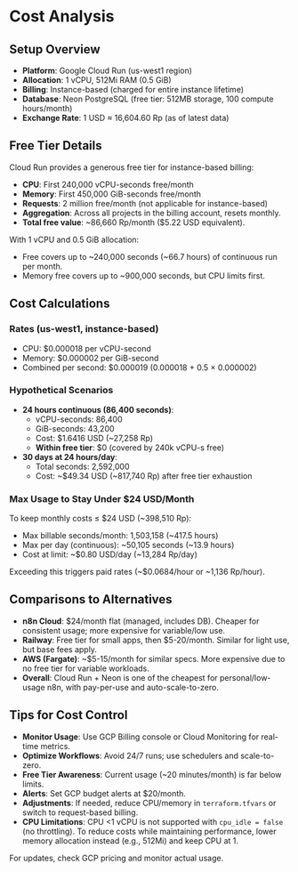 # Cost Analysis

## Setup Overview

- **Platform**: Google Cloud Run (us-west1 region)
- **Allocation**: 1 vCPU, 512Mi RAM (0.5 GiB)
- **Billing**: Instance-based (charged for entire instance lifetime)
- **Database**: Neon PostgreSQL (free tier: 512MB storage, 100 compute hours/month)
- **Exchange Rate**: 1 USD ≈ 16,604.60 Rp (as of latest data)

## Free Tier Details

Cloud Run provides a generous free tier for instance-based billing:

- **CPU**: First 240,000 vCPU-seconds free/month
- **Memory**: First 450,000 GiB-seconds free/month
- **Requests**: 2 million free/month (not applicable for instance-based)
- **Aggregation**: Across all projects in the billing account, resets monthly.
- **Total free value**: ~86,660 Rp/month ($5.22 USD equivalent).

With 1 vCPU and 0.5 GiB allocation:

- Free covers up to ~240,000 seconds (~66.7 hours) of continuous run per month.
- Memory free covers up to ~900,000 seconds, but CPU limits first.

## Cost Calculations

### Rates (us-west1, instance-based)

- CPU: $0.000018 per vCPU-second
- Memory: $0.000002 per GiB-second
- Combined per second: $0.000019 (0.000018 + 0.5 × 0.000002)

### Hypothetical Scenarios

- **24 hours continuous (86,400 seconds)**:
  - vCPU-seconds: 86,400
  - GiB-seconds: 43,200
  - Cost: $1.6416 USD (~27,258 Rp)
  - **Within free tier**: $0 (covered by 240k vCPU-s free)
- **30 days at 24 hours/day**:
  - Total seconds: 2,592,000
  - Cost: ~$49.34 USD (~817,740 Rp) after free tier exhaustion

### Max Usage to Stay Under $24 USD/Month

To keep monthly costs ≤ $24 USD (~398,510 Rp):

- Max billable seconds/month: 1,503,158 (~417.5 hours)
- Max per day (continuous): ~50,105 seconds (~13.9 hours)
- Cost at limit: ~$0.80 USD/day (~13,284 Rp/day)

Exceeding this triggers paid rates (~$0.0684/hour or ~1,136 Rp/hour).

## Comparisons to Alternatives

- **n8n Cloud**: $24/month flat (managed, includes DB). Cheaper for consistent usage; more expensive for variable/low use.
- **Railway**: Free tier for small apps, then $5-20/month. Similar for light use, but base fees apply.
- **AWS (Fargate)**: ~$5-15/month for similar specs. More expensive due to no free tier for variable workloads.
- **Overall**: Cloud Run + Neon is one of the cheapest for personal/low-usage n8n, with pay-per-use and auto-scale-to-zero.

## Tips for Cost Control

- **Monitor Usage**: Use GCP Billing console or Cloud Monitoring for real-time metrics.
- **Optimize Workflows**: Avoid 24/7 runs; use schedulers and scale-to-zero.
- **Free Tier Awareness**: Current usage (~20 minutes/month) is far below limits.
- **Alerts**: Set GCP budget alerts at $20/month.
- **Adjustments**: If needed, reduce CPU/memory in `terraform.tfvars` or switch to request-based billing.
- **CPU Limitations**: CPU <1 vCPU is not supported with `cpu_idle = false` (no throttling). To reduce costs while maintaining performance, lower memory allocation instead (e.g., 512Mi) and keep CPU at 1.

For updates, check GCP pricing and monitor actual usage.
